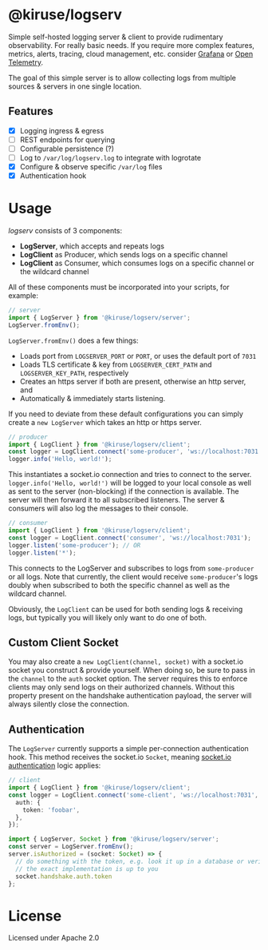 # @kiruse/logserv
Simple self-hosted logging server & client to provide rudimentary observability. For really basic needs. If you require more complex features, metrics, alerts, tracing, cloud management, etc. consider [Grafana](https://grafana.com/) or [Open Telemetry](https://opentelemetry.io/).

The goal of this simple server is to allow collecting logs from multiple sources & servers in one single location.

## Features
- [x] Logging ingress & egress
- [ ] REST endpoints for querying
- [ ] Configurable persistence (?)
- [ ] Log to `/var/log/logserv.log` to integrate with logrotate
- [x] Configure & observe specific `/var/log` files
- [x] Authentication hook

# Usage
*logserv* consists of 3 components:

- **LogServer**, which accepts and repeats logs
- **LogClient** as Producer, which sends logs on a specific channel
- **LogClient** as Consumer, which consumes logs on a specific channel or the wildcard channel

All of these components must be incorporated into your scripts, for example:

```typescript
// server
import { LogServer } from '@kiruse/logserv/server';
LogServer.fromEnv();
```

`LogServer.fromEnv()` does a few things:
- Loads port from `LOGSERVER_PORT` or `PORT`, or uses the default port of `7031`
- Loads TLS certificate & key from `LOGSERVER_CERT_PATH` and `LOGSERVER_KEY_PATH`, respectively
- Creates an https server if both are present, otherwise an http server, and
- Automatically & immediately starts listening.

If you need to deviate from these default configurations you can simply create a `new LogServer` which takes an http or https server.

```typescript
// producer
import { LogClient } from '@kiruse/logserv/client';
const logger = LogClient.connect('some-producer', 'ws://localhost:7031');
logger.info('Hello, world!');
```

This instantiates a socket.io connection and tries to connect to the server. `logger.info('Hello, world!')` will be logged to your local console as well as sent to the server (non-blocking) if the connection is available. The server will then forward it to all subscribed listeners. The server & consumers will also log the messages to their console.

```typescript
// consumer
import { LogClient } from '@kiruse/logserv/client';
const logger = LogClient.connect('consumer', 'ws://localhost:7031');
logger.listen('some-producer'); // OR
logger.listen('*');
```

This connects to the LogServer and subscribes to logs from `some-producer` or all logs. Note that currently, the client would receive `some-producer`'s logs doubly when subscribed to both the specific channel as well as the wildcard channel.

Obviously, the `LogClient` can be used for both sending logs & receiving logs, but typically you will likely only want to do one of both.

## Custom Client Socket
You may also create a `new LogClient(channel, socket)` with a socket.io socket you construct & provide yourself. When doing so, be sure to pass in the `channel` to the `auth` socket option. The server requires this to enforce clients may only send logs on their authorized channels. Without this property present on the handshake authentication payload, the server will always silently close the connection.

## Authentication
The `LogServer` currently supports a simple per-connection authentication hook. This method receives the socket.io `Socket`, meaning [socket.io authentication](https://socket.io/docs/v4/client-options/#auth) logic applies:

```typescript
// client
import { LogClient } from '@kiruse/logserv/client';
const logger = LogClient.connect('some-client', 'ws://localhost:7031', {
  auth: {
    token: 'foobar',
  },
});
```

```typescript
import { LogServer, Socket } from '@kiruse/logserv/server';
const server = LogServer.fromEnv();
server.isAuthorized = (socket: Socket) => {
  // do something with the token, e.g. look it up in a database or verify it as a JWT
  // the exact implementation is up to you
  socket.handshake.auth.token
};
```

# License
Licensed under Apache 2.0
